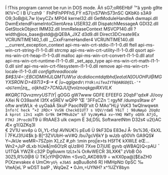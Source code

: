 Í !This program cannot be run in DOS mode.
Ãñ sG7;oR6EHbF
¹“â ypnb
 g9te
 lK!V+C l B U'czh9
˜ FhPtFhPPFhS,FŸ nS7{nS7WnS73nSC
 QKbKô s3A9
 O9;3oB@iL7w
 I{wyCZx MP04
 kernel32.dll GetModuleHandleA dwmapi.dll DwmExtendFrameIntoClientArea USER32.dll DispatchMessageA GDI32.dll GetStockObject IMM32.dll ImmReleaseContext MSVCP140.dll ?width@ios_base@std@@QEBA_JXZ d3d9.dll Direct3DCreate9Ex VCRUNTIME140_1.dll __CxxFrameHandler4 VCRUNTIME140.dll __current_exception_context api-ms-win-crt-stdio-l1-1-0.dll ftell api-ms-win-crt-string-l1-1-0.dll strcmp api-ms-win-crt-utility-l1-1-0.dll qsort api-ms-win-crt-heap-l1-1-0.dll malloc api-ms-win-crt-convert-l1-1-0.dll atof api-ms-win-crt-runtime-l1-1-0.dll _set_app_type api-ms-win-crt-math-l1-1-0.dll sinf api-ms-win-crt-filesystem-l1-1-0.dll remove api-ms-win-crt-locale-l1-1-0.dll _configthreadlocale
 $#$3/4=:;EBCIDMIHIJLQMTUW\a\`dcdidiocmtdqtbhd]ea\a\N\]OUOHPJ@MGYXSRON:D>497)3+$-*
€ |u~qglged`V\YYdk\niTeaIYT6@ABGD@IL-'*<DGT`em|zq„‚ oljkhd2>7CNQJU[fvolznoqkgpiRXVILK
 #KQRCTQvvzmryUST_\Y|
 gOGG gW7www GDFE EFEEFG
 20qbF'qdx#
 JI/ooy AXei
Ñ O39axñ¢ I3fX
 e5REV wQPP
¹Œ '3FFsCZn
‘¦ rgyNf <?xml version='1.0' encoding='UTF-8' standalone='yes'?>
 <assembly xmlns='urn:schemas-microsoft-com:asm.v1' manifestVersion='1.0'>
   <trustInfo xmlns="urn:schemas-microsoft-com:asm.v3">
     <security>
       <requestedPrivileges>
         <requestedExecutionLevel level='requireAdministrator' uiAccess='false' />
       </requestedPrivileges>
     </security>
   </trustInfo>
 </assembly>
 /dumps9taw
ô° oftw are\WLk
·é uyOaâÂ SkuP
 PaocIN@'xit
Ö MAo"HLÿ VsK3
 1wQIrwqw`6R
 Info!C heck
”×ž zRDc• VvSN
 CheckO1UT7 s
 VQV/rdæß Y6iT
¦ 98uNøµò 2Uq0z
Á kprot i2n1
 xqDh Gr9k
 D#7M9ub2e^
‰Ÿ VyzWy#‰ä xv~YHQ
 RWTy oQXk
 A7jO„ F7HJ
 JProcOU`T9
ü lRtAAE3 uIk
  cwpm
Ë 3d,D5L
 SoftwaretNtm
 D32s¢­ u2t}AC
Æ« g1{QZKq3I\
€ 2V1U wv4p
ù 0i_YL-t1qI
 AVNU€½ pEu6
Ù 9kF3Dá E83eJ
Å· 9s%36,-EkXL
Ï 7FKJ3!U4$k
þ  B|^3ZVUbH-wV#Q
 /bu7gcV6kY
þ wJzb q00Vh
 GA9QS¥ Y~JkUe
 weMR~7SZpin
 X],zZ #,ph
 :\min proj|e>ts
 HSfT€ kXWLE
èŒ… Wn2+JsP dLxb
  hUe&|m6O!zR
 qUz8H) 7Xve
 D7jUlE
 gyvb
 qWBAQ}Q<pAU
¯ U1TQÄ YWZR
 c32P Dg6uwm
 tzLt×¼ OrAvWECR
 3lLXK€¹ zVbB
Óò 30Z5,R%0@8
 Ù TK|cYP@OWm
 <SvsO_AKD89/9
÷ wXX0pa@]$EaZH0
 P{Xzwvakex
é UmC`MryU½ eJbAS
 `aqBuu8oh6 R]
 HMHpN¤ 0pSC
‰ VteA[eL`P wDST
 balP
‚ WqQeZ
• 0Jm,=UYNH?
 x^%lZY8byn
